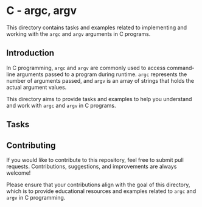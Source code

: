 # C - argc, argv

This directory contains tasks and examples related to implementing and working with the `argc` and `argv` arguments in C programs.

## Introduction

In C programming, `argc` and `argv` are commonly used to access command-line arguments passed to a program during runtime. `argc` represents the number of arguments passed, and `argv` is an array of strings that holds the actual argument values.

This directory aims to provide tasks and examples to help you understand and work with `argc` and `argv` in C programs.

## Tasks






## Contributing

If you would like to contribute to this repository, feel free to submit pull requests. Contributions, suggestions, and improvements are always welcome!

Please ensure that your contributions align with the goal of this directory, which is to provide educational resources and examples related to `argc` and `argv` in C programming.

